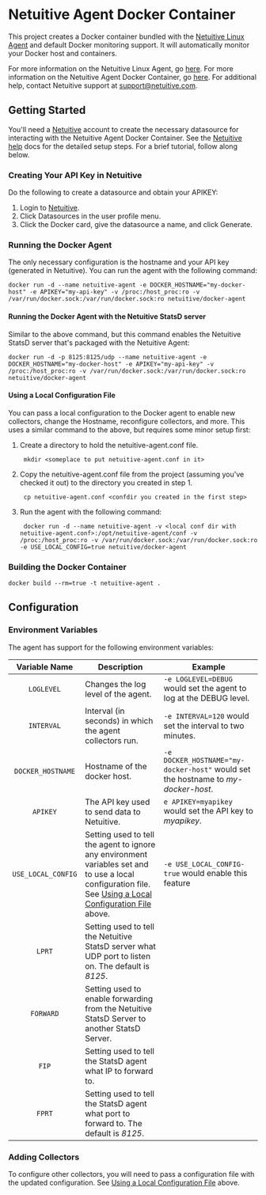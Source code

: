Netuitive Agent Docker Container
=================================

This project creates a Docker container bundled with the [Netuitive Linux Agent](https://github.com/Netuitive/omnibus-netuitive-agent) and default Docker monitoring support.  It will automatically monitor your Docker host and containers. 

For more information on the Netuitive Linux Agent, go [here](https://help.netuitive.com/Content/Misc/Datasources/Netuitive/new_netuitive_datasource.htm). For more information on the Netuitive Agent Docker Container, go [here](https://help.netuitive.com/Content/Misc/Datasources/Netuitive/integrations/new_netuitive_datasource_via_docker.htm). For additional help, contact Netuitive support at [support@netuitive.com](mailto:support@netuitive.com).

Getting Started
----------------

You'll need a [Netuitive](https://signup.app.netuitive.com/signup) account to create the necessary datasource for interacting with the Netuitive Agent Docker Container. See the [Netuitive help](https://help.netuitive.com/Content/GettingStarted/Datasources/netuitive_integration_docker.htm?Highlight=docker) docs for the detailed setup steps. For a brief tutorial, follow along below.

### Creating Your API Key in Netuitive
Do the following to create a datasource and obtain your APIKEY:

1. Login to [Netuitive](https://app.netuitive.com).
1. Click Datasources in the user profile menu.
1. Click the Docker card, give the datasource a name, and click Generate.

### Running the Docker Agent
The only necessary configuration is the hostname and your API key (generated in Netuitive).  You can run the agent with the following command:
    
    docker run -d --name netuitive-agent -e DOCKER_HOSTNAME="my-docker-host" -e APIKEY="my-api-key" -v /proc:/host_proc:ro -v /var/run/docker.sock:/var/run/docker.sock:ro netuitive/docker-agent

#### Running the Docker Agent with the Netuitive StatsD server
Similar to the above command, but this command enables the Netuitive StatsD server that's packaged with the Netuitive Agent:

    docker run -d -p 8125:8125/udp --name netuitive-agent -e DOCKER_HOSTNAME="my-docker-host" -e APIKEY="my-api-key" -v /proc:/host_proc:ro -v /var/run/docker.sock:/var/run/docker.sock:ro netuitive/docker-agent

#### Using a Local Configuration File<a name="local-config-link"></a>
You can pass a local configuration to the Docker agent to enable new collectors, change the Hostname, reconfigure collectors, and more. This uses a similar command to the above, but requires some minor setup first:

1. Create a directory to hold the netuitive-agent.conf file.
        
        mkdir <someplace to put netuitive-agent.conf in it>
        
1. Copy the netuitive-agent.conf file from the project (assuming you've checked it out) to the directory you created in step 1.

        cp netuitive-agent.conf <confdir you created in the first step>

1. Run the agent with the following command:

        docker run -d --name netuitive-agent -v <local conf dir with netuitive-agent.conf>:/opt/netuitive-agent/conf -v /proc:/host_proc:ro -v /var/run/docker.sock:/var/run/docker.sock:ro -e USE_LOCAL_CONFIG=true netuitive/docker-agent
    
### Building the Docker Container

    docker build --rm=true -t netuitive-agent .

Configuration
--------------

### Environment Variables
The agent has support for the following environment variables:

| Variable Name | Description | Example |
|:---------------:|-------------|---------|
| `LOGLEVEL` | Changes the log level of the agent. | `-e LOGLEVEL=DEBUG` would set the agent to log at the DEBUG level. |
| `INTERVAL` | Interval (in seconds) in which the agent collectors run. | `-e INTERVAL=120` would set the interval to two minutes. |
| `DOCKER_HOSTNAME` | Hostname of the docker host. | `-e DOCKER_HOSTNAME="my-docker-host"` would set the hostname to <i>my-docker-host</i>. |
| `APIKEY` | The API key used to send data to Netuitive. | `e APIKEY=myapikey` would set the API key to <i>myapikey</i>. |
| `USE_LOCAL_CONFIG` | Setting used to tell the agent to ignore any environment variables set and to use a local configuration file. See [Using a Local Configuration File](#local-config-link) above. | `-e USE_LOCAL_CONFIG-true` would enable this feature|
| `LPRT` | Setting used to tell the Netuitive StatsD server what UDP port to listen on. The default is <i>8125</i>. | |
| `FORWARD` | Setting used to enable forwarding from the Netuitive StatsD Server to another StatsD Server. | |
| `FIP` | Setting used to tell the StatsD agent what IP to forward to. | |
| `FPRT` | Setting used to tell the StatsD agent what port to forward to. The default is <i>8125</i>. | |

### Adding Collectors
To configure other collectors, you will need to pass a configuration file with the updated configuration.  See [Using a Local Configuration File](#local-config-link) above.



